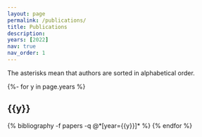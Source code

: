 ```yaml
---
layout: page
permalink: /publications/
title: Publications
description: 
years: [2022]
nav: true
nav_order: 1
---
```

<!-- _pages/publications.md -->
<div class="publications">

The asterisks mean that authors are sorted in alphabetical order.

{%- for y in page.years %}
  <h2 class="year">{{y}}</h2>
  {% bibliography -f papers -q @*[year={{y}}]* %}
{% endfor %}

</div>
